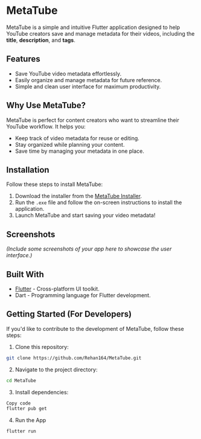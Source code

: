 # MetaTube

MetaTube is a simple and intuitive Flutter application designed to help YouTube creators save and manage metadata for their videos, including the **title**, **description**, and **tags**.

## Features
- Save YouTube video metadata effortlessly.
- Easily organize and manage metadata for future reference.
- Simple and clean user interface for maximum productivity.

## Why Use MetaTube?
MetaTube is perfect for content creators who want to streamline their YouTube workflow. It helps you:
- Keep track of video metadata for reuse or editing.
- Stay organized while planning your content.
- Save time by managing your metadata in one place.

## Installation
Follow these steps to install MetaTube:

1. Download the installer from the [MetaTube Installer](https://github.com/Rehan164/MetaTube/blob/main/installers/MetaTube.exe).
2. Run the `.exe` file and follow the on-screen instructions to install the application.
3. Launch MetaTube and start saving your video metadata!

## Screenshots
*(Include some screenshots of your app here to showcase the user interface.)*

## Built With
- [Flutter](https://flutter.dev/) - Cross-platform UI toolkit.
- Dart - Programming language for Flutter development.

## Getting Started (For Developers)
If you'd like to contribute to the development of MetaTube, follow these steps:

1. Clone this repository:
```bash
git clone https://github.com/Rehan164/MetaTube.git
```

2. Navigate to the project directory:
```bash
cd MetaTube
```

3. Install dependencies:
```bash
Copy code
flutter pub get
```

4. Run the App
```bash
flutter run
```
